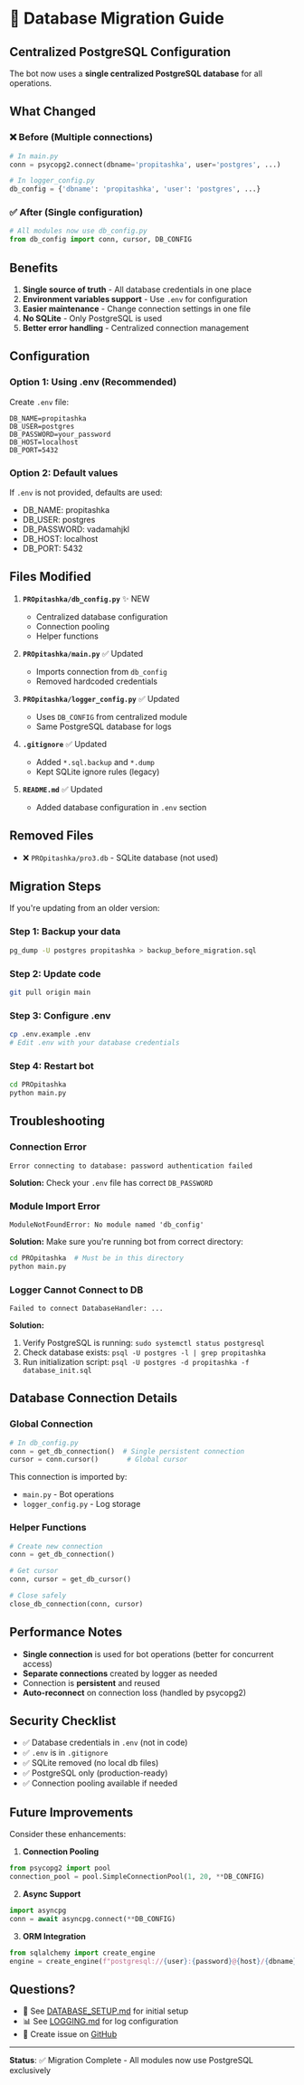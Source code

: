 # 🔄 Database Migration Guide

## Centralized PostgreSQL Configuration

The bot now uses a **single centralized PostgreSQL database** for all operations.

## What Changed

### ❌ Before (Multiple connections)
```python
# In main.py
conn = psycopg2.connect(dbname='propitashka', user='postgres', ...)

# In logger_config.py
db_config = {'dbname': 'propitashka', 'user': 'postgres', ...}
```

### ✅ After (Single configuration)
```python
# All modules now use db_config.py
from db_config import conn, cursor, DB_CONFIG
```

## Benefits

1. **Single source of truth** - All database credentials in one place
2. **Environment variables support** - Use `.env` for configuration
3. **Easier maintenance** - Change connection settings in one file
4. **No SQLite** - Only PostgreSQL is used
5. **Better error handling** - Centralized connection management

## Configuration

### Option 1: Using .env (Recommended)

Create `.env` file:
```env
DB_NAME=propitashka
DB_USER=postgres
DB_PASSWORD=your_password
DB_HOST=localhost
DB_PORT=5432
```

### Option 2: Default values

If `.env` is not provided, defaults are used:
- DB_NAME: propitashka
- DB_USER: postgres
- DB_PASSWORD: vadamahjkl
- DB_HOST: localhost
- DB_PORT: 5432

## Files Modified

1. **`PROpitashka/db_config.py`** ✨ NEW
   - Centralized database configuration
   - Connection pooling
   - Helper functions

2. **`PROpitashka/main.py`** ✅ Updated
   - Imports connection from `db_config`
   - Removed hardcoded credentials

3. **`PROpitashka/logger_config.py`** ✅ Updated
   - Uses `DB_CONFIG` from centralized module
   - Same PostgreSQL database for logs

4. **`.gitignore`** ✅ Updated
   - Added `*.sql.backup` and `*.dump`
   - Kept SQLite ignore rules (legacy)

5. **`README.md`** ✅ Updated
   - Added database configuration in `.env` section

## Removed Files

- ❌ `PROpitashka/pro3.db` - SQLite database (not used)

## Migration Steps

If you're updating from an older version:

### Step 1: Backup your data
```bash
pg_dump -U postgres propitashka > backup_before_migration.sql
```

### Step 2: Update code
```bash
git pull origin main
```

### Step 3: Configure .env
```bash
cp .env.example .env
# Edit .env with your database credentials
```

### Step 4: Restart bot
```bash
cd PROpitashka
python main.py
```

## Troubleshooting

### Connection Error
```
Error connecting to database: password authentication failed
```

**Solution:** Check your `.env` file has correct `DB_PASSWORD`

### Module Import Error
```
ModuleNotFoundError: No module named 'db_config'
```

**Solution:** Make sure you're running bot from correct directory:
```bash
cd PROpitashka  # Must be in this directory
python main.py
```

### Logger Cannot Connect to DB
```
Failed to connect DatabaseHandler: ...
```

**Solution:** 
1. Verify PostgreSQL is running: `sudo systemctl status postgresql`
2. Check database exists: `psql -U postgres -l | grep propitashka`
3. Run initialization script: `psql -U postgres -d propitashka -f database_init.sql`

## Database Connection Details

### Global Connection
```python
# In db_config.py
conn = get_db_connection()  # Single persistent connection
cursor = conn.cursor()       # Global cursor
```

This connection is imported by:
- `main.py` - Bot operations
- `logger_config.py` - Log storage

### Helper Functions
```python
# Create new connection
conn = get_db_connection()

# Get cursor
conn, cursor = get_db_cursor()

# Close safely
close_db_connection(conn, cursor)
```

## Performance Notes

- **Single connection** is used for bot operations (better for concurrent access)
- **Separate connections** created by logger as needed
- Connection is **persistent** and reused
- **Auto-reconnect** on connection loss (handled by psycopg2)

## Security Checklist

- ✅ Database credentials in `.env` (not in code)
- ✅ `.env` is in `.gitignore`
- ✅ SQLite removed (no local db files)
- ✅ PostgreSQL only (production-ready)
- ✅ Connection pooling available if needed

## Future Improvements

Consider these enhancements:

1. **Connection Pooling**
```python
from psycopg2 import pool
connection_pool = pool.SimpleConnectionPool(1, 20, **DB_CONFIG)
```

2. **Async Support**
```python
import asyncpg
conn = await asyncpg.connect(**DB_CONFIG)
```

3. **ORM Integration**
```python
from sqlalchemy import create_engine
engine = create_engine(f"postgresql://{user}:{password}@{host}/{dbname}")
```

## Questions?

- 📖 See [DATABASE_SETUP.md](DATABASE_SETUP.md) for initial setup
- 📊 See [LOGGING.md](LOGGING.md) for log configuration
- 🐛 Create issue on [GitHub](https://github.com/VadimVthvPro/PRO_pitashka/issues)

---

**Status**: ✅ Migration Complete - All modules now use PostgreSQL exclusively

